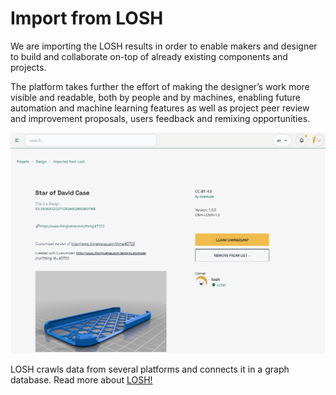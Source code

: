 # Import from LOSH

We are importing the LOSH results in order to enable makers and designer to build and collaborate on-top of already existing components and projects.

The platform takes further the effort of making the designer’s work more visible and readable, both by people and by machines, enabling future automation and machine learning features as well as project peer review and improvement proposals, users feedback and remixing opportunities.

![losh on GUI](../../_media/user-manual/losh_screenMiha.png)

LOSH crawls data from several platforms and connects it in a graph database. Read more about [LOSH!](https://losh.opennext.eu/)
